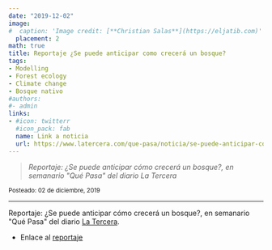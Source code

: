 ```yaml
---
date: "2019-12-02"
image:
#  caption: 'Image credit: [**Christian Salas**](https://eljatib.com)'
  placement: 2
math: true
title: Reportaje ¿Se puede anticipar como crecerá un bosque?
tags:
- Modelling
- Forest ecology
- Climate change
- Bosque nativo
#authors:
#- admin
links:
- #icon: twitterr
  #icon_pack: fab
  name: Link a noticia
  url: https://www.latercera.com/que-pasa/noticia/se-puede-anticipar-como-crecera-un-bosque/917695/
---
```


> *Reportaje: ¿Se puede anticipar cómo crecerá un bosque?, en semanario "Qué Pasa" del diario La Tercera* 


<sub> Posteado: 02 de diciembre, 2019</sub>

---
Reportaje: ¿Se puede anticipar cómo crecerá un bosque?, en semanario "Qué Pasa" del diario [La Tercera](www.latercera.com). 

+ Enlace al [reportaje](https://www.latercera.com/que-pasa/noticia/se-puede-anticipar-como-crecera-un-bosque/917695/)

<!--- 
<iframe width="560" height="315" src="https://www.youtube.com/embed/ajZvZ6mbipw" frameborder="0" allow="accelerometer; autoplay; clipboard-write; encrypted-media; gyroscope; picture-in-picture" allowfullscreen></iframe>

#### Te parecio interesante o util? Considera compartirlo 🙌

<img src="portadaLibro.jpg" width="1000" height="350">
**Some of my older websites**
- [My old website](https://cseljatib.wixsite.com/biometria)
- [My old linux help](http://biometria.ufro.cl/myLinuxHelp/)
* [Mentoirs](./educa.md)
![](images/chacai01.jpg)
-->
